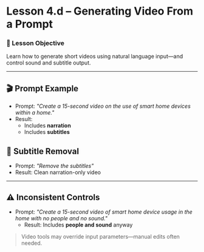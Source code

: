 # Lesson 4.d – Generating Video From a Prompt

### 🎯 Lesson Objective
Learn how to generate short videos using natural language input—and control sound and subtitle output.

---

## 🎬 Prompt Example

- Prompt: _"Create a 15-second video on the use of smart home devices within a home."_
- Result:
  - Includes **narration**
  - Includes **subtitles**

## 🧹 Subtitle Removal

- Prompt: _"Remove the subtitles"_
- Result: Clean narration-only video

---

## ⚠️ Inconsistent Controls

- Prompt: _"Create a 15-second video of smart home device usage in the home with no people and no sound."_
  - Result: Includes **people and sound** anyway

> Video tools may override input parameters—manual edits often needed.
